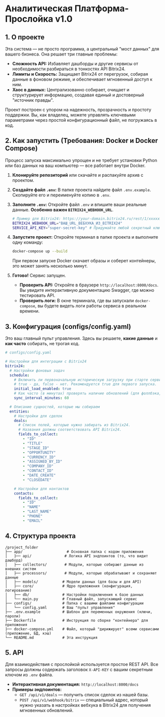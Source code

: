 # Аналитическая Платформа-Прослойка v1.0

## 1. О проекте

Эта система — не просто программа, а центральный "мост данных" для вашего бизнеса. Она решает три главные проблемы:

- **Сложность API:** Избавляет дашборды и другие сервисы от необходимости разбираться в тонкостях API Bitrix24.
- **Лимиты и Скорость:** Защищает Bitrix24 от перегрузок, собирая данные в фоновом режиме, и обеспечивает мгновенный доступ к ним.
- **Хаос в данных:** Централизованно собирает, очищает и структурирует информацию, создавая единый и достоверный "источник правды".

Проект построен с упором на надежность, прозрачность и простоту поддержки. Вы, как владелец, можете управлять ключевыми параметрами через простой конфигурационный файл, не погружаясь в код.

## 2. Как запустить (Требования: Docker и Docker Compose)

Процесс запуска максимально упрощен и не требует установки Python или баз данных на ваш компьютер — все работает внутри Docker.

1. **Клонируйте репозиторий** или скачайте и распакуйте архив с проектом.

2. **Создайте файл `.env`:** В папке проекта найдите файл `.env.example`. Скопируйте его и переименуйте копию в `.env`.

3. **Заполните `.env`:** Откройте файл `.env` и впишите ваши реальные данные. **Особенно важен `BITRIX24_WEBHOOK_URL`**.

   ```bash
   # Пример для Bitrix24: https://your-domain.bitrix24.ru/rest/1/xxxxxxxxxxxxxxxx/
   BITRIX24_WEBHOOK_URL="ВАШ_URL_ВЕБХУКА_ИЗ_BITRIX24"
   SERVICE_API_KEY="super-secret-key" # Придумайте любой секретный ключ
   ```

4. **Запустите проект:** Откройте терминал в папке проекта и выполните одну команду:
   ```bash
   docker-compose up --build
   ```
   При первом запуске Docker скачает образы и соберет контейнеры, это может занять несколько минут.

5. **Готово!** Сервис запущен.
   - **Проверить API:** Откройте в браузере `http://localhost:8000/docs`. Вы увидите интерактивную документацию Swagger, где можно тестировать API.
   - **Проверить логи:** В окне терминала, где вы запускали `docker-compose`, вы будете видеть логи работы сервиса в реальном времени.

## 3. Конфигурация (configs/config.yaml)

Это ваш главный пульт управления. Здесь вы решаете, **какие данные** и **как часто** собирать, не трогая код.

```yaml
# configs/config.yaml

# Настройки для интеграции с Bitrix24
bitrix24:
  # Настройки фоновых задач
  schedule:
    # Включить ли первоначальную историческую загрузку при старте сервиса?
    # true - да, false - нет. Рекомендуется true для первого запуска.
    initial_load_enabled: true
    # Как часто (в минутах) проверять наличие обновлений (для фоллбэка, если вебхуки не сработают).
    sync_interval_minutes: 60

  # Описание сущностей, которые мы собираем
  entities:
    # Настройки для сделок
    deals:
      # Список полей, которые нужно забирать из Bitrix24.
      # Названия должны соответствовать API Bitrix24.
      fields_to_collect:
        - "ID"
        - "TITLE"
        - "STAGE_ID"
        - "OPPORTUNITY"
        - "CURRENCY_ID"
        - "ASSIGNED_BY_ID"
        - "COMPANY_ID"
        - "CONTACT_ID"
        - "DATE_CREATE"
        - "CLOSEDATE"

    # Настройки для контактов
    contacts:
      fields_to_collect:
        - "ID"
        - "NAME"
        - "LAST_NAME"
        - "PHONE"
        - "EMAIL"
```

## 4. Структура проекта

```
/project_folder
├── app/                    # Основная папка с кодом приложения
│   ├── api/               # Логика API эндпоинтов (то, что видит дашборд)
│   ├── collectors/        # Модули, которые собирают данные из внешних систем
│   ├── processors/        # Модули, которые обрабатывают и сохраняют данные
│   ├── models/           # Модели данных (для базы и для API)
│   ├── core/             # Ядро приложения (конфигурация, логирование)
│   ├── db/               # Настройки подключения к базе данных
│   └── main.py           # Главный файл, запускающий сервис
├── configs/              # Папка с вашими файлами конфигурации
│   └── config.yaml       # Ваш "пульт управления"
├── .env.example          # Шаблон для переменных окружения (ключи, пароли)
├── Dockerfile            # Инструкция по сборке "контейнера" для приложения
├── docker-compose.yml    # Файл, который "дирижирует" всеми сервисами (приложение, БД, кэш)
└── README.md             # Эта инструкция
```

## 5. API

Для взаимодействия с прослойкой используется простое REST API. Все запросы должны содержать заголовок `X-API-KEY` с вашим секретным ключом из `.env` файла.

- **Интерактивная документация:** `http://localhost:8000/docs`
- **Примеры эндпоинтов:**
  - `GET /api/v1/deals` — получить список сделок из нашей базы.
  - `POST /api/v1/webhook/bitrix` — специальный адрес, который нужно указать в настройках вебхука в Bitrix24 для получения мгновенных обновлений.